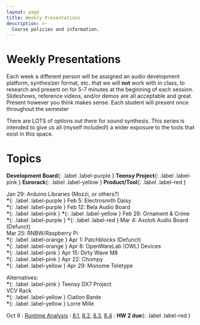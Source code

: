 ```yaml
---
layout: page
title: Weekly Presentations
description: >-
  Course policies and information.
---
```


# Weekly Presentations

Each week a different person will be assigned an audio development platform, synthesizer format, etc. that we will **not** work with in class, to research and present on for 5-7 minutes at the beginning of each session. Slideshows, reference videos, and/or demos are all acceptable and great. Present however you think makes sense. Each student will present once throughout the semester

There are LOTS of options out there for sound synthesis. This series is intended to give us all (myself included!) a wider exposure to the tools that exist in this space.

# Topics

**Development Board**{: .label .label-purple }
**Teensy Project**{: .label .label-pink }
**Eurorack**{: .label .label-yellow }
**Product/Tool**{: .label .label-red }

Jan 29: Arduino Libraries (Mozzi, or others?)  
**\***{: .label .label-purple } Feb 5: Electrosmith Daisy  
**\***{: .label .label-purple } Feb 12: Bela Audio Board  
**\***{: .label .label-pink } **\***{: .label .label-yellow } Feb 26: Ornament & Crime  
**\***{: .label .label-purple } **\***{: .label .label-red } Mar 4: Axoloti Audio Board (Defunct)  
Mar 25: RNBW/Raspberry Pi  
**\***{: .label .label-orange } Apr 1: Patchblocks (Defunct)  
**\***{: .label .label-orange } Apr 8: OpenWareLab (OWL) Devices  
**\***{: .label .label-pink } Apr 15: Dirty Wave M8  
**\***{: .label .label-pink } Apr 22: Chompy  
**\***{: .label .label-yellow } Apr 29: Monome Teletype

Alternatives:  
**\***{: .label .label-pink } Teensy DX7 Project  
VCV Rack  
**\***{: .label .label-yellow } Ciatlon Barde  
**\***{: .label .label-yellow } Lorre Mille

Oct 9
: [Runtime Analysis](#)
: [8.1](#), [8.2](#), [8.3](#), [8.4](#)
: **HW 2 due**{: .label .label-red }

